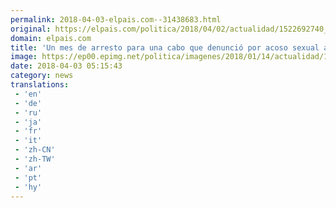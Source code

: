 ```yaml
---
permalink: 2018-04-03-elpais.com--31438683.html
original: https://elpais.com/politica/2018/04/02/actualidad/1522692740_771164.html#?ref=rss&format=simple&link=link
domain: elpais.com
title: 'Un mes de arresto para una cabo que denunció por acoso sexual a un capitán'
image: https://ep00.epimg.net/politica/imagenes/2018/01/14/actualidad/1515941906_141851_1515957887_rrss_normal.jpg
date: 2018-04-03 05:15:43
category: news
translations: 
 - 'en'
 - 'de'
 - 'ru'
 - 'ja'
 - 'fr'
 - 'it'
 - 'zh-CN'
 - 'zh-TW'
 - 'ar'
 - 'pt'
 - 'hy'
---
```


